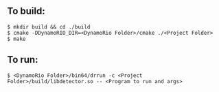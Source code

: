 ## To build:
```
$ mkdir build && cd ./build
$ cmake -DDynamoRIO_DIR=<DynamoRio Folder>/cmake ./<Project Folder>
$ make
```

## To run:
```
$ <DynamoRio Folder>/bin64/drrun -c <Project Folder>/build/libdetector.so -- <Program to run and args>
```
